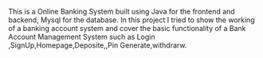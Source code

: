 This is a Online Banking System built using Java for the frontend and backend, Mysql for the database. 
In this project I tried to show the working of a banking account system and cover the basic functionality of a 
Bank Account Management System such as Login ,SignUp,Homepage,Deposite,,Pin Generate,withdrarw.
